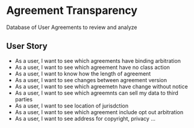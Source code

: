 # Agreement Transparency

Database of User Agreements to review and analyze

## User Story

- As a user, I want to see which agreements have binding arbitration
- As a user, I want to see which agreement have no class action
- As a user, I want to know how the length of agreement
- As a user, I want to see changes between agreement version
- As a user, I want to see which agreemetn have change without notice
- As a user, I want to see which agreemnts can sell my data to third parties
- As a user, I want to see location of jurisdction
- As a user, I want to see which agreement include opt out arbitration
- As a user, I want to see address for copyright, privacy ...
